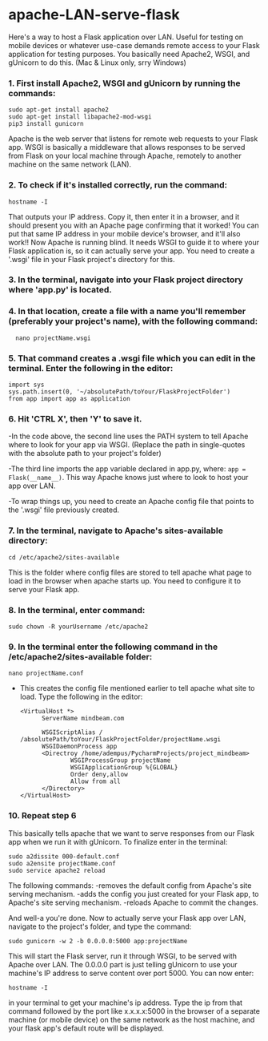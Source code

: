 # apache-LAN-serve-flask

Here's a way to host a Flask application over LAN. Useful for testing on mobile devices or whatever use-case demands remote access to your Flask application for testing purposes. You basically need Apache2, WSGI, and gUnicorn to do this. (Mac & Linux only, srry Windows)

### 1. First install Apache2, WSGI and gUnicorn by running the commands: 
	
	sudo apt-get install apache2
	sudo apt-get install libapache2-mod-wsgi
	pip3 install gunicorn

Apache is the web server that listens for remote web requests to your Flask app. WSGI is basically a middleware that allows responses to be served from Flask on your local machine through Apache, remotely to another machine on the same network (LAN).

### 2. To check if it's installed correctly, run the command: 

	hostname -I

That outputs your IP address. Copy it, then enter it in a browser, and it should present you with an Apache page confirming that it worked!
You can put that same IP address in your mobile device's browser, and it'll also work!! Now Apache is running blind. It needs WSGI to guide it to where your Flask application is, so it can actually serve your app. You need to create a '.wsgi' file in your Flask project's directory for this.

### 3. In the terminal, navigate into your Flask project directory where 'app.py' is located.

### 4. In that location, create a file with a name you'll remember (preferably your project's name), with the following command:
	
	  nano projectName.wsgi

### 5. That command creates a .wsgi file which you can edit in the terminal. Enter the following in the editor: 
	
	import sys
	sys.path.insert(0, '~/absolutePath/toYour/FlaskProjectFolder')
	from app import app as application

### 6. Hit 'CTRL X', then 'Y' to save it. 

-In the code above, the second line uses the PATH system to tell Apache where to look for your app via WSGI. (Replace the path in single-quotes with the absolute path to your project's folder) 

-The third line imports the app variable declared in app.py, where: ```app = Flask(__name__)```. This way Apache knows just where to look to host your app over LAN.

-To wrap things up, you need to create an Apache config file that points to the '.wsgi' file previously created.

### 7. In the terminal, navigate to Apache's sites-available directory:

	cd /etc/apache2/sites-available

This is the folder where config files are stored to tell apache what page to load in the browser when apache starts up. You need to configure it to serve your Flask app. 

### 8. In the terminal, enter command:

	sudo chown -R yourUsername /etc/apache2

### 9. In the terminal enter the following command in the /etc/apache2/sites-available folder:

	nano projectName.conf

- This creates the config file mentioned earlier to tell apache what site to load. Type the following in the editor:

	  <VirtualHost *>
        	ServerName mindbeam.com

        	WSGIScriptAlias / /absolutePath/toYour/FlaskProjectFolder/projectName.wsgi
        	WSGIDaemonProcess app
        	<Directroy /home/adempus/PycharmProjects/project_mindbeam>
                	WSGIProcessGroup projectName
                	WSGIApplicationGroup %{GLOBAL}
                	Order deny,allow
                	Allow from all
        	</Directory>
	  </VirtualHost>

### 10. Repeat step 6

This basically tells apache that we want to serve responses from our Flask app when we run it with gUnicorn.
To finalize enter in the terminal: 

	sudo a2dissite 000-default.conf
	sudo a2ensite projectName.conf
	sudo service apache2 reload

The following commands:
	-removes the default config from Apache's site serving mechanism.
	-adds the config you just created for your Flask app, to Apache's site serving mechanism.
	-reloads Apache to commit the changes.

And well-a you're done. Now to actually serve your Flask app over LAN, navigate to the project's folder, and type the command: 

	sudo gunicorn -w 2 -b 0.0.0.0:5000 app:projectName

This will start the Flask server, run it through WSGI, to be served with Apache over LAN. The 0.0.0.0 part is just telling gUnicorn to use your machine's IP address to serve content over port 5000. You can now enter:

	hostname -I 

in your terminal to get your machine's ip address. Type the ip from that command followed by the port like x.x.x.x:5000 in the browser of a separate machine (or mobile device) on the same network as the host machine, and your flask app's default route will be displayed. 
 
